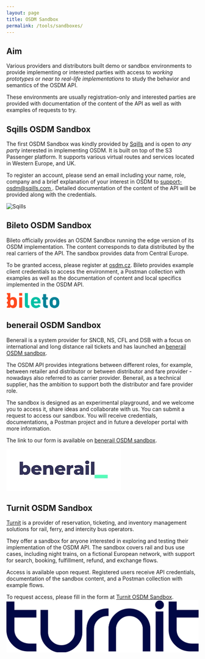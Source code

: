 ```yaml
---
layout: page
title: OSDM Sandbox
permalink: /tools/sandboxes/
---
```


## Aim

Various providers and distributors built demo or sandbox environments to provide
implementing or interested parties with access to _working prototypes_ or _near
to real-life implementations_ to study the behavior and semantics of the OSDM
API.

These environments are usually registration-only and interested parties are
provided with documentation of the content of the API as well as with examples
of requests to try.

## Sqills OSDM Sandbox

The first OSDM Sandbox was kindly provided by [Sqills](https://www.sqills.com)
and is open to _any party_ interested in implementing OSDM. It is built on top
of the S3 Passenger platform. It supports various virtual routes and services
located in Western Europe, and UK.

To register an account, please send an email including your name, role, company
and a brief explanation of your interest in OSDM to
[support-osdm@sqills.com ](mailto:support-osdm@sqills.com). Detailed
documentation of the content of the API will be provided along with the
credentials.

![Sqills](../images/logo/Sqills-logo.png)

## Bileto OSDM Sandbox

Bileto officially provides an OSDM Sandbox running the edge version of its OSDM
implementation. The content corresponds to data distributed by the real carriers
of the API. The sandbox provides data from Central Europe.

To be granted access, please register at [osdm.cz](https://osdm.cz). Bileto
provides example client credentials to access the environment, a Postman
collection with examples as well as the documentation of content and local
specifics implemented in the OSDM API.

![Bileto](../images/logo/bileto-logo.png)

## benerail OSDM Sandbox

Benerail is a system provider for SNCB, NS, CFL and DSB with a focus on
international and long distance rail tickets and has launched
an [benerail OSDM sandbox](https://benerail.com/sandbox_osdm_api/).

The OSDM API provides integrations between different roles, for example, between
retailer and distributor or between distributor and fare provider - nowadays also
referred to as carrier provider. Benerail, as a technical supplier, has the
ambition to support both the distributor and fare provider role.

The sandbox is designed as an experimental playground, and we welcome you to
access it, share ideas and collaborate with us. You can submit a request to
access our sandbox. You will receive credentials, documentations, a Postman
project and in future a developer portal with more information.

The link to our form is available on
[benerail OSDM sandbox](https://benerail.com/sandbox_osdm_api/).

![benerail](../images/logo/benerail-logo.jpg)

## Turnit OSDM Sandbox

[Turnit](https://www.turnit.com) is a provider of reservation, ticketing, and inventory management solutions for rail, ferry, and intercity bus operators. 

They offer a sandbox for anyone interested in exploring and testing their implementation of the OSDM API. The sandbox covers rail and bus use cases, including night trains, on a fictional European network, with support for search, booking, fulfillment, refund, and exchange flows.

Access is available upon request. Registered users receive API credentials, documentation of the sandbox content, and a Postman collection with example flows.

To request access, please fill in the form at [Turnit OSDM Sandbox](https://turnit.com/osdm-sandbox/).
![Turnit](../images/logo/turnit-logo-blue.png)

